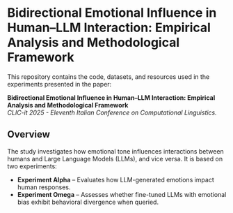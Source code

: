 # Bidirectional Emotional Influence in Human–LLM Interaction: Empirical Analysis and Methodological Framework

This repository contains the code, datasets, and resources used in the experiments presented in the paper:

**Bidirectional Emotional Influence in Human–LLM Interaction: Empirical Analysis and Methodological Framework**  
_CLIC-it 2025 - Eleventh Italian Conference on Computational Linguistics._

## Overview

The study investigates how emotional tone influences interactions between humans and Large Language Models (LLMs), and vice versa. It is based on two experiments:

- **Experiment Alpha** – Evaluates how LLM-generated emotions impact human responses.
- **Experiment Omega** – Assesses whether fine-tuned LLMs with emotional bias exhibit behavioral divergence when queried.
